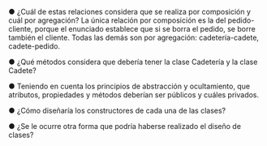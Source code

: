 ● ¿Cuál de estas relaciones considera que se realiza por composición y cuál por
agregación?
La única relación por composición es la del pedido-cliente, porque el enunciado establece que si se borra el pedido, se borre también el cliente. Todas las demás son por agregación: cadetería-cadete, cadete-pedido.

● ¿Qué métodos considera que debería tener la clase Cadetería y la clase Cadete?



● Teniendo en cuenta los principios de abstracción y ocultamiento, que atributos,
propiedades y métodos deberían ser públicos y cuáles privados.

● ¿Cómo diseñaría los constructores de cada una de las clases?

● ¿Se le ocurre otra forma que podría haberse realizado el diseño de clases?
